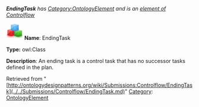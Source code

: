 ___EndingTask__ has [Category:OntologyElement](../../Category/OntologyElement.md "Category:OntologyElement") and is an [element of](../../Property/ElementOf.md "Property:ElementOf") [Controlflow](../../Submissions/Controlflow.md "Submissions:Controlflow")_


  




[![Class](../../images/thumb/2/27/Class.gif/45px-Class.gif)](../../Image/Class.gif.md "Class")
__Name__: EndingTask 


__Type:__ owl:Class 


__Description__: An ending task is a control task that has no successor tasks defined in the plan. 





Retrieved from "[http://ontologydesignpatterns.org/wiki/Submissions:Controlflow/EndingTask](../../Submissions/Controlflow/EndingTask.md)"
 [Category](http://ontologydesignpatterns.org/wiki/Special:Categories "Special:Categories"): [OntologyElement](../../Category/OntologyElement.md "Category:OntologyElement")